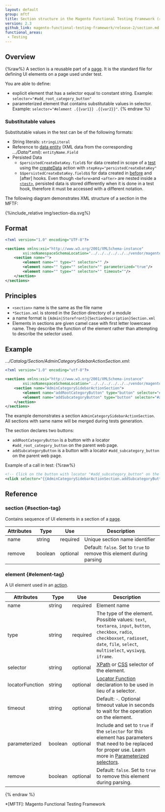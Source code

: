 ```yaml
---
layout: default
group: mftf
title: Section structure in the Magento Functional Testing Framework (release 2)
version: 2.3
github_link: magento-functional-testing-framework/release-2/section.md
functional_areas:
 - Testing
---
```


## Overview

{%raw%}
A section is a reusable part of a [page].
It is the standard file for defining UI elements on a page used under test.

You are able to define:

- explicit element that has a selector equal to constant string.
Example: `selector="#add_root_category_button"`
- parameterized element that contains substitutable values in selector.
Example: `selector="#element .{{var1}} .{{var2}}"`.
{% endraw %}
### Substitutable values

Substitutable values in the test can be of the following formats:

* String literals: `stringLiteral`
* Reference to [data entity][data] (XML data from the corresponding _.../Data/*.xml_): `entityName.Field`
* Persisted Data
    * `$persistedCreateDataKey.field$` for data created in scope of a [test] using the [createData] action with `stepKey="persistedCreateDataKey"`
    * `$$persistedCreateDataKey.field$$` for data created in [before] and [after] hooks. Even though `<before>`and `<after>` are nested inside a [`<test>`][test], persisted data is stored differently when it is done in a test hook, therefore it must be accessed with a different notation.

The following diagram demonstrates XML structure of a section in the MFTF:

{%include_relative img/section-dia.svg%}

## Format

```xml
<?xml version="1.0" encoding="UTF-8"?>

<sections xmlns:xsi="http://www.w3.org/2001/XMLSchema-instance"
        xsi:noNamespaceSchemaLocation="../../../../../../vendor/magento/magento2-functional-testing-framework/src/Magento/FunctionalTestingFramework/Page/etc/SectionObject.xsd">
    <section name="">
        <element name="" type="" selector="" />
        <element name="" type="" selector="" parameterized="true"/>
        <element name="" type="" selector="" timeout=""/>
    </section>
</sections>
```

## Principles

* `<section>` name is the same as the file name
* `*Section.xml` is stored in the _Section_ directory of a module
* a name format is `{Admin|Storefront}{SectionDescription}Section.xml`
* Elements in sections are given camel case with first letter lowercase name.
  They describe the function of the element rather than attempting to describe the selector used.

## Example

_.../Catalog/Section/AdminCategorySidebarActionSection.xml_:

```xml
<?xml version="1.0" encoding="utf-8"?>

<sections xmlns:xsi="http://www.w3.org/2001/XMLSchema-instance"
        xsi:noNamespaceSchemaLocation="../../../../../../vendor/magento/magento2-functional-testing-framework/src/Magento/FunctionalTestingFramework/Page/etc/SectionObject.xsd">
    <section name="AdminCategorySidebarActionSection">
        <element name="addRootCategoryButton" type="button" selector="#add_root_category_button" timeout="30"/>
        <element name="addSubcategoryButton" type="button" selector="#add_subcategory_button" timeout="30"/>
    </section>
</sections>
```

The example demonstrates a section `AdminCategorySidebarActionSection`.
All sections with same name will be merged during tests generation.

The section declares two buttons:

* `addRootCategoryButton` is a button with a locator `#add_root_category_button` on the parent web page.
* `addSubcategoryButton` is a button with a locator `#add_subcategory_button` on the parent web page.

Example of a call in test:
{%raw%}
```xml
<!-- Click on the button with locator "#add_subcategory_button" on the web page-->
<click selector="{{AdminCategorySidebarActionSection.addSubcategoryButton}}" stepKey="clickOnAddSubCategory"/>
```

## Reference

### section {#section-tag}

Contains sequence of UI elements in a section of a [page].

Attributes|Type|Use|Description
---|---|---|---
name|string|required|Unique section name identifier
remove|boolean|optional|Default: `false`. Set to `true` to remove this element during parsing

### element {#element-tag}

A UI element used in an [action].

Attributes|Type|Use|Description
---|---|---|---
name|string|required|Element name
type|string|required|The type of the element. Possible values: `text`, `textarea`, `input`, `button`, `checkbox`, `radio`, `checkboxset`, `radioset`, `date`, `file`, `select`, `multiselect`, `wysiwyg`, `iframe`.
selector|string|optional|[XPath] or [CSS] selector of the element.
locatorFunction|string|optional|[Locator Function] declaration to be used in lieu of a selector.
timeout|string|optional|Default: `-`. Optional timeout value in seconds to wait for the operation on the element.
parameterized|boolean|optional|Include and set to `true` if the `selector` for this element has parameters that need to be replaced for proper use. Learn more in [Parameterized selectors].
remove|boolean|optional|Default: `false`. Set to `true` to remove this element during parsing.

{% endraw %}

<!-- LINK DEFINITIONS -->

<!-- devdocs links -->

[action]: ./test/actions.html
[before]: ./test.html#before-tag
[createData]: ./test/actions.html#createdata
[data]: ./data.html
[Locator Function]: ./section/locator-functions.html
[page]: ./page.html
[Parameterized selectors]: ./section/parameterized-selectors.html
[test]: ./test.html#test-tag
[tests]: ./test.html

<!-- External links -->

[CSS]: https://www.w3schools.com/cssref/css_selectors.asp
[XPath]: https://www.w3schools.com/xml/xpath_nodes.asp

<!-- Abbreviations -->

*[MFTF]: Magento Functional Testing Framework
